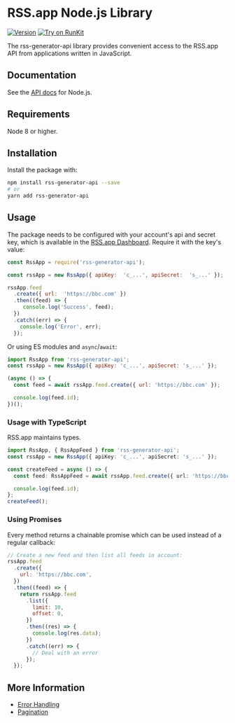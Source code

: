 # RSS.app Node.js Library

[![Version](https://img.shields.io/npm/v/rss-generator-api.svg)](https://www.npmjs.org/package/rss-generator-api)
[![Try on RunKit](https://badge.runkitcdn.com/rss-generator-api.svg)](https://npm.runkit.com/rss-generator-api)

The rss-generator-api library provides convenient access to the RSS.app API from
applications written in JavaScript.

## Documentation

See the [ API docs](https://rss.app/docs/api) for Node.js.

## Requirements

Node 8 or higher.

## Installation

Install the package with:

```sh
npm install rss-generator-api --save
# or
yarn add rss-generator-api
```

## Usage

The package needs to be configured with your account's api and secret key, which is
available in the [RSS.app Dashboard](https://rss.app/docs/api/authentication). Require it with the key's
value:

<!-- prettier-ignore -->
```js
const RssApp = require('rss-generator-api');

const rssApp = new RssApp({ apiKey:  'c_...', apiSecret:  's_...' });

rssApp.feed
  .create({ url:  'https://bbc.com' })
  .then((feed) => {
     console.log('Success', feed);
  })
  .catch((err) => {
    console.log('Error', err);
  });
```

Or using ES modules and `async`/`await`:

```js
import RssApp from 'rss-generator-api';
const rssApp = new RssApp({ apiKey: 'c_...', apiSecret: 's_...' });

(async () => {
  const feed = await rssApp.feed.create({ url: 'https://bbc.com' });

  console.log(feed.id);
})();
```

### Usage with TypeScript

RSS.app maintains types.

```ts
import RssApp, { RssAppFeed } from 'rss-generator-api';
const rssApp = new RssApp({ apiKey: 'c_...', apiSecret: 's_...' });

const createFeed = async () => {
  const feed: RssAppFeed = await rssApp.feed.create({ url: 'https://bbc.com' });

  console.log(feed.id);
};
createFeed();
```

### Using Promises

Every method returns a chainable promise which can be used instead of a regular
callback:

```js
// Create a new feed and then list all feeds in account:
rssApp.feed
  .create({
    url: 'https://bbc.com',
  })
  .then((feed) => {
    return rssApp.feed
      .list({
        limit: 10,
        offset: 0,
      })
      .then((res) => {
        console.log(res.data);
      })
      .catch((err) => {
        // Deal with an error
      });
  });
```

## More Information

- [Error Handling](https://rss.app/docs/api/errors)
- [Pagination](https://rss.app/docs/api/pagination)
